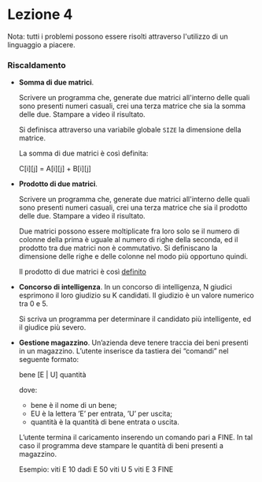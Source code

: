 # Lezione 4

Nota: tutti i problemi possono essere risolti attraverso l'utilizzo di un linguaggio a piacere.

### Riscaldamento

* __Somma di due matrici__.

    Scrivere un programma che, generate due matrici all'interno delle quali sono presenti
    numeri casuali, crei una terza matrice che sia la somma delle due.
    Stampare a video il risultato.

    Si definisca attraverso una variabile globale ```SIZE``` la dimensione della matrice.

    La somma di due matrici è così definita:

    C[i][j] = A[i][j] + B[i][j]

* __Prodotto di due matrici__.

    Scrivere un programma che, generate due matrici all'interno delle quali sono presenti
    numeri casuali, crei una terza matrice che sia il prodotto delle due.
    Stampare a video il risultato.

    Due matrici possono essere moltiplicate fra loro solo se il numero di colonne della prima è uguale al numero di righe della seconda, ed il prodotto tra due matrici non è commutativo.
    Si definiscano la dimensione delle righe e delle colonne nel modo più opportuno quindi.

    Il prodotto di due matrici è così [definito](https://it.wikipedia.org/wiki/Moltiplicazione_di_matrici "definizione del prodotto di due matrici")

* __Concorso di intelligenza__.
    In un concorso di intelligenza, N giudici esprimono il loro giudizio su K candidati. Il giudizio è un valore numerico tra 0 e 5.

    Si scriva un programma per determinare il candidato più intelligente, ed il giudice più severo.

* __Gestione magazzino__.
    Un’azienda deve tenere traccia dei beni presenti in un magazzino. L’utente inserisce da tastiera dei “comandi” nel seguente formato:

    bene [E | U] quantità

    dove:
    * bene è il nome di un bene;
    * EU è la lettera ’E’ per entrata, ’U’ per uscita;
    * quantità è la quantità di bene entrata o uscita.

    L’utente termina il caricamento inserendo un comando pari a FINE. In tal caso il programma deve stampare le quantità di beni presenti a magazzino.

    Esempio:
    viti E 10
    dadi E 50
    viti U 5
    viti E 3
    FINE
